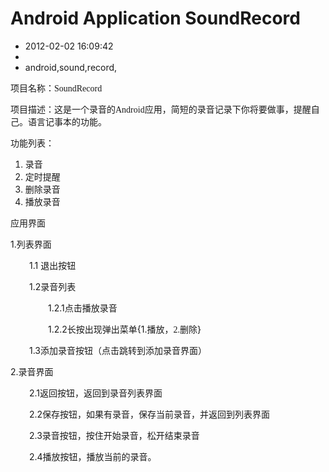 # Android Application SoundRecord
- 2012-02-02 16:09:42
- 
- android,sound,record,

项目名称：<span style="font-family: 'Times New Roman';">SoundRecord</span>

项目描述：这是一个录音的<span style="font-family: 'Times New Roman';">Android</span><span style="font-family: 宋体;">应用，简短的录音记录下你将要做事，提醒自己。语言记事本的功能。</span>

功能列表：
<ol>
	<li>录音</li>
	<li>定时提醒</li>
	<li>删除录音</li>
	<li>播放录音</li>
</ol>
应用界面

1.列表界面
<p style="padding-left: 30px;">1.1 退出按钮</p>
<p style="padding-left: 30px;">1.2录音列表</p>
<p style="padding-left: 60px;">1.2.1点击播放录音</p>
<p style="padding-left: 60px;">1.2.2长按出现弹出菜单{1.<span style="font-family: 宋体;">播放，</span><span style="font-family: 'Times New Roman';">2.</span><span style="font-family: 宋体;">删除</span>}</p>
<p style="padding-left: 30px;">1.3添加录音按钮（点击跳转到添加录音界面）</p>
2.录音界面
<p style="padding-left: 30px;">2.1返回按钮，返回到录音列表界面</p>
<p style="padding-left: 30px;">2.2保存按钮，如果有录音，保存当前录音，并返回到列表界面</p>
<p style="padding-left: 30px;">2.3录音按钮，按住开始录音，松开结束录音</p>
<p style="padding-left: 30px;">2.4播放按钮，播放当前的录音。</p>